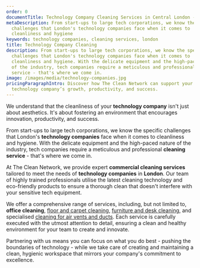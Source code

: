```yaml
---
order: 0
documentTitle: Technology Company Cleaning Services in Central London - The Clean Network
metaDescription: From start-ups to large tech corporations, we know the specific
  challenges that London's technology companies face when it comes to
  cleanliness and hygiene
keywords: technology companies, cleaning services, london
title: Technology Company Cleaning
description: From start-ups to large tech corporations, we know the specific
  challenges that London's technology companies face when it comes to
  cleanliness and hygiene. With the delicate equipment and the high-paced nature
  of the industry, tech companies require a meticulous and professional cleaning
  service - that's where we come in.
image: /images/media/technology-companies.jpg
pricingParagraphIntro: Discover how The Clean Network can support your
  technology company’s growth, productivity, and success.
---
```

We understand that the cleanliness of your <strong>technology company</strong> isn't just about aesthetics. It's about fostering an environment that encourages innovation, productivity, and success.

From start-ups to large tech corporations, we know the specific challenges that London's <strong>technology companies</strong> face when it comes to cleanliness and hygiene. With the delicate equipment and the high-paced nature of the industry, tech companies require a meticulous and professional <strong>cleaning service</strong> - that's where we come in.

At The Clean Network, we provide expert <strong>commercial cleaning services</strong> tailored to meet the needs of <strong>technology companies</strong> in <strong>London</strong>. Our team of highly trained professionals utilise the latest cleaning technology and eco-friendly products to ensure a thorough clean that doesn't interfere with your sensitive tech equipment.

We offer a comprehensive range of services, including, but not limited to, <strong>office cleaning</strong>, [floor and carpet cleaning](https://cleannetwork.co.uk/services/floors/), [furniture and desk cleaning](https://cleannetwork.co.uk/services/desks-and-furniture/), and specialised [cleaning for air vents and ducts](https://cleannetwork.co.uk/services/air-ducts-and-vents/). Each service is carefully executed with the utmost attention to detail, ensuring a clean and healthy environment for your team to create and innovate.

Partnering with us means you can focus on what you do best - pushing the boundaries of technology - while we take care of creating and maintaining a clean, hygienic workspace that mirrors your company's commitment to excellence.